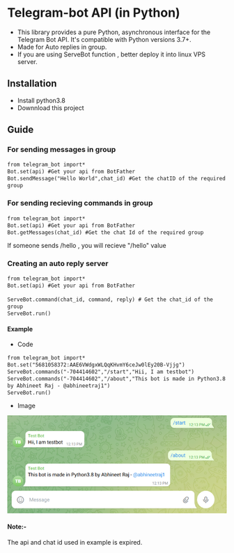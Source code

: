# Telegram-bot API (in Python)

*	This library provides a pure Python, asynchronous interface for the Telegram Bot API. It's compatible with Python versions 3.7+.
*	Made for Auto replies in group.
*	If you are using ServeBot function , better deploy it into linux VPS server.
## Installation
*	Install python3.8
*	Downnload this project

## Guide

### For sending messages in group

```
from telegram_bot import*
Bot.set(api) #Get your api from BotFather
Bot.sendMessage("Hello World",chat_id) #Get the chatID of the required group
```

### For sending recieving commands in group

```
from telegram_bot import*
Bot.set(api) #Get your api from BotFather
Bot.getMessages(chat_id) #Get the chat Id of the required group
```

If someone sends /hello , you will recieve "/hello" value

### Creating an auto reply server

```
from telegram_bot import*
Bot.set(api) #Get your api from BotFather

ServeBot.command(chat_id, command, reply) # Get the chat_id of the group
ServeBot.run()
```

#### Example

*	Code
```
from telegram_bot import*
Bot.set("5681058372:AAE6VWdgxWLQqKHvmY6ceJw0lEy20B-Vjjg")
ServeBot.commands("-704414602","/start","Hii, I am testbot")
ServeBot.commands("-704414602","/about","This bot is made in Python3.8 by Abhineet Raj - @abhineetraj1")
ServeBot.run()
```
*	Image
<img src="de.png">
<br>

#### Note:-
The api and chat id used in example is expired.
